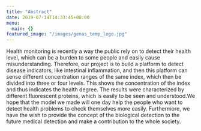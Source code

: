 ```yaml
---
title: "Abstract"
date: 2019-07-14T14:33:45+08:00
menu:
  main: {}
featured_image: "/images/genas_temp_logo.jpg"
---
```


Health monitoring is recently a way the public rely on to detect their health level, which can be a burden to some people and easily cause misunderstanding. Therefore, our project is to build a platform to detect disease indicators, like intestinal inflammation, and then this platform can sense different concentration ranges of the same index, which then be divided into three or four levels. This shows the concentration of the index and thus indicates the health degree. The results were characterized by different fluorescent proteins, which is easily to be seen and understood.We hope that the model we made will one day help the people who want to detect health problems to check themselves more easily. Furthermore, we have the wish to provide the concept of the biological detection to the future medical detection and make a contribution to the whole society.